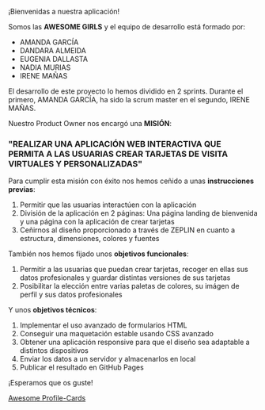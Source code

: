 ¡Bienvenidas a nuestra aplicación!

Somos las **AWESOME GIRLS** y el equipo de desarrollo está formado por:

- AMANDA GARCÍA
- DANDARA ALMEIDA
- EUGENIA DALLASTA
- NADIA MURIAS
- IRENE MAÑAS

El desarrollo de este proyecto lo hemos dividido en 2 sprints.
Durante el primero, AMANDA GARCÍA, ha sido la scrum master en el segundo, IRENE MAÑAS.

Nuestro Product Owner nos encargó una **MISIÓN**:

### "REALIZAR UNA APLICACIÓN WEB INTERACTIVA QUE PERMITA A LAS USUARIAS CREAR TARJETAS DE VISITA VIRTUALES Y PERSONALIZADAS"

Para cumplir esta misión con éxito nos hemos ceñido a unas **instrucciones previas**:

1. Permitir que las usuarias interactúen con la aplicación
1. División de la aplicación en 2 páginas: Una página landing de bienvenida y una página con la aplicación de crear tarjetas
1. Ceñirnos al diseño proporcionado a través de ZEPLIN en cuanto a estructura, dimensiones, colores y fuentes

También nos hemos fijado unos **objetivos funcionales**:

1. Permitir a las usuarias que puedan crear tarjetas, recoger en ellas sus datos profesionales y guardar distintas versiones de sus tarjetas
1. Posibilitar la elección entre varias paletas de colores, su imágen de perfil y sus datos profesionales

Y unos **objetivos técnicos**:

1. Implementar el uso avanzado de formularios HTML
1. Conseguir una maquetación estable usando CSS avanzado
1. Obtener una aplicación responsive para que el diseño sea adaptable a distintos dispositivos
1. Enviar los datos a un servidor y almacenarlos en local
1. Publicar el resultado en GitHub Pages

¡Esperamos que os guste!

[Awesome Profile-Cards](http://beta.adalab.es/project-promo-l-module-2-team-4)
